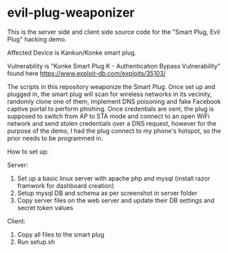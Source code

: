 # evil-plug-weaponizer

This is the server side and client side source code for the "Smart Plug, Evil Plug" hacking demo. 

Affected Device is Kankun/Konke smart plug.

Vulnerability is "Konke Smart Plug K - Authentication Bypass Vulnerability" found here https://www.exploit-db.com/exploits/35103/ 

The scripts in this repository weaponize the Smart Plug. Once set up and plugged in, the smart plug will scan for wireless networks in its vecinity, randomly clone one of them, implement DNS poisoning and fake Facebook captive portal to perform phishing. 
Once credentials are sent, the plug is supposed to switch from AP to STA mode and connect to an open WiFi network and send stolen credentials over a DNS request, however for the purpose of the demo, I had the plug connect to my phone's hotspot, so the prior needs to be programmed in.

How to set up:

Server:
1. Set up a basic linux server with apache php and mysql (install razor framwork for dashboard creation)
2. Setup mysql DB and schema as per screenshot in server folder
3. Copy server files on the web server and update their DB settings and secret token values

Client:
1. Copy all files to the smart plug 
2. Run setup.sh
